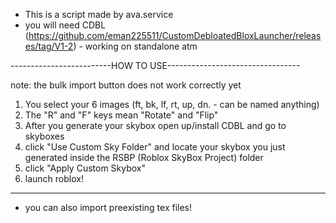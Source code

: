 - This is a script made by ava.service
- you will need CDBL (https://github.com/eman225511/CustomDebloatedBloxLauncher/releases/tag/V1-2) - working on standalone atm

-------------------------HOW TO USE---------------------------------

note: the bulk import button does not work correctly yet
1. You select your 6 images (ft, bk, lf, rt, up, dn. - can be named anything)
2. The "R" and "F" keys mean "Rotate" and "Flip"
3. After you generate your skybox open up/install CDBL and go to skyboxes
4. click "Use Custom Sky Folder" and locate your skybox you just generated inside the RSBP (Roblox SkyBox Project) folder
5. click "Apply Custom Skybox" 
6. launch roblox!
--------------------------------------------------------------------
- you can also import preexisting tex files!



